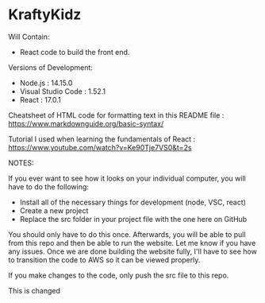 # KraftyKidz

Will Contain:

- React code to build the front end.

Versions of Development:

- Node.js : 14.15.0
- Visual Studio Code : 1.52.1
- React : 17.0.1

Cheatsheet of HTML code for formatting text in this README file : https://www.markdownguide.org/basic-syntax/ <br>

Tutorial I used when learning the fundamentals of React : https://www.youtube.com/watch?v=Ke90Tje7VS0&t=2s <br>

NOTES:

If you ever want to see how it looks on your individual computer, you will have to do the following:

- Install all of the necessary things for development (node, VSC, react)
- Create a new project
- Replace the src folder in your project file with the one here on GitHub

You should only have to do this once. Afterwards, you will be able to pull from this repo and then be able to run the website. Let me know if you have any issues. Once we are done building the website fully, I'll have to see how to transition the code to AWS so it can be viewed properly. <br>

If you make changes to the code, only push the src file to this repo. <br>

This is changed <br>
